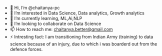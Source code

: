 - 👋 Hi, I’m @chaitanya-pc
- 👀 I’m interested in Data Science, Data analytics, Growth analytics
- 🌱 I’m currently learning, ML,Ai,NLP
- 💞️ I’m looking to collaborate on Data Science
- 📫 How to reach me: chaitanya.better@gmail.com
- ⚡ Intresting fact:  I am transitioning from Indian Army (training) to data science because of an injury, due to which i was boarderd out from the defence forces.

<!---
chaitanya-pc/chaitanya-pc is a ✨ special ✨ repository because its `README.md` (this file) appears on your GitHub profile.
You can click the Preview link to take a look at your changes.
--->
